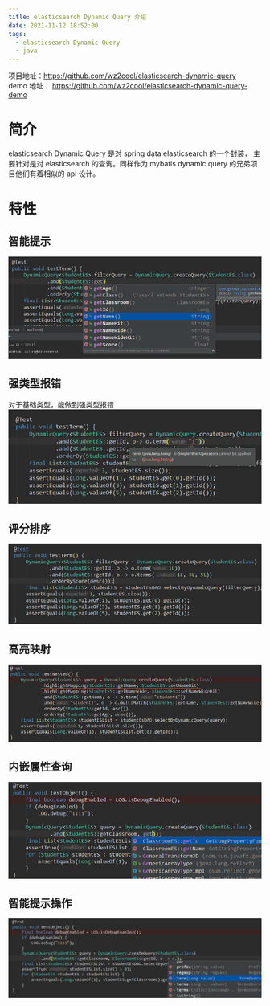 ```yaml
---
title: elasticsearch Dynamic Query 介绍
date: 2021-11-12 18:52:00
tags:
  - elasticsearch Dynamic Query
  - java
---
```


项目地址：https://github.com/wz2cool/elasticsearch-dynamic-query    
demo 地址： https://github.com/wz2cool/elasticsearch-dynamic-query-demo    

# 简介

elasticsearch Dynamic Query 是对 spring data elasticsearch 的一个封装， 主要针对是对 elasticsearch 的查询。同样作为 mybatis dynamic query 的兄弟项目他们有着相似的 api 设计。

# 特性

## 智能提示

![](https://raw.githubusercontent.com/wz2cool/markdownPhotos/master/res/es-autocomplete.png)

## 强类型报错

对于基础类型，能做到强类型报错  
![](https://raw.githubusercontent.com/wz2cool/markdownPhotos/master/res/strong-type.png)

## 评分排序
![](https://raw.githubusercontent.com/wz2cool/markdownPhotos/master/res/order-score.png)

## 高亮映射
![](https://raw.githubusercontent.com/wz2cool/markdownPhotos/master/res/highlight.png)

## 内嵌属性查询
![](https://raw.githubusercontent.com/wz2cool/markdownPhotos/master/res/nested-object.png)

## 智能提示操作
![](https://raw.githubusercontent.com/wz2cool/markdownPhotos/master/res/es-ops.png)